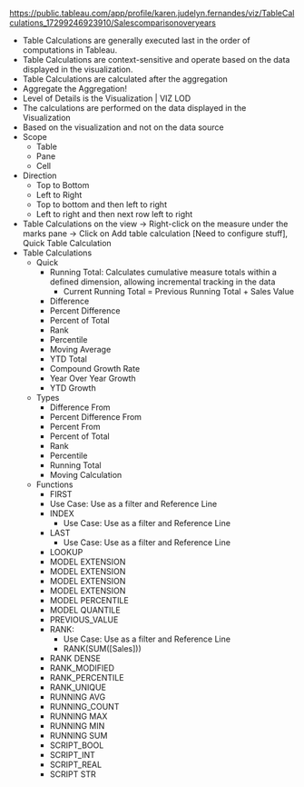 https://public.tableau.com/app/profile/karen.judelyn.fernandes/viz/TableCalculations_17299246923910/Salescomparisonoveryears

- Table Calculations are generally executed last in the order of computations in Tableau.
- Table Calculations are context-sensitive and operate based on the data displayed in the visualization.
- Table Calculations are calculated after the aggregation
- Aggregate the Aggregation!
- Level of Details is the Visualization | VIZ LOD
- The calculations are performed on the data displayed in the Visualization
- Based on the visualization and not on the data source
- Scope
  - Table
  - Pane
  - Cell
- Direction
  - Top to Bottom
  - Left to Right
  - Top to bottom and then left to right
  - Left to right and then next row left to right
- Table Calculations on the view -> Right-click on the measure under the marks pane -> Click on Add table calculation [Need to configure stuff], Quick Table Calculation
- Table Calculations
  - Quick
    - Running Total: Calculates cumulative measure totals within a defined dimension, allowing incremental tracking in the data
      - Current Running Total = Previous Running Total + Sales Value
    - Difference
    - Percent Difference
    - Percent of Total
    - Rank
    - Percentile
    - Moving Average
    - YTD Total
    - Compound Growth Rate
    - Year Over Year Growth
    - YTD Growth
  - Types
    - Difference From
    - Percent Difference From
    - Percent From
    - Percent of Total
    - Rank
    - Percentile
    - Running Total
    - Moving Calculation
  - Functions
    - FIRST
     - Use Case: Use as a filter and Reference Line
    - INDEX
      - Use Case: Use as a filter and Reference Line
    - LAST
      - Use Case: Use as a filter and Reference Line
    - LOOKUP
    - MODEL EXTENSION
    - MODEL EXTENSION
    - MODEL EXTENSION
    - MODEL EXTENSION
    - MODEL PERCENTILE
    - MODEL QUANTILE
    - PREVIOUS_VALUE
    - RANK:
      - Use Case: Use as a filter and Reference Line
      - RANK(SUM([Sales]))
    - RANK DENSE
    - RANK_MODIFIED
    - RANK_PERCENTILE
    - RANK_UNIQUE
    - RUNNING AVG
    - RUNNING_COUNT
    - RUNNING MAX
    - RUNNING MIN
    - RUNNING SUM
    - SCRIPT_BOOL
    - SCRIPT_INT
    - SCRIPT_REAL
    - SCRIPT STR
